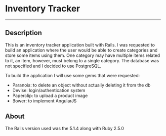 # Inventory Tracker

___

## Description

This is an inventory tracker application built with Rails. I was requested to build an application where the user would be able to create categories and store some items using them. One category may have multiple items related to it, an item, however, must belong to a single category. The database was not specified and I decided to use PostgreSQL.

To build the application I will use some gems that were requested:

* Paranoia: to delete an object without actually deleting it from the db
* Devise: login/authentication system
* Paperclip: to upload a product image
* Bower: to implement AngularJS

## About

The Rails version used was the 5.1.4 along with Ruby 2.5.0
